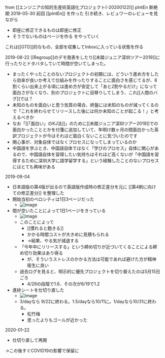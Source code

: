 
from [[エンジニアの知的生産術英語化プロジェクト(-20200122)]]
pIntEn 断絶期
2019-05-30
前回 [[pIntEn]] を作った
引き続き、レビュワーのレビューを見ながら
- 即座に修正できるものは即座に修正
- そうでないものはページを作る
をやっていく

これは[[GTD]]的なもの、全部を収集してInboxに入っている状態を作る

2019-08-22
[[Regroup]]のデモ発表をしたり[[未踏ジュニア深圳ツアー2019]]に行ったりとドタバタしていて時間が空いてしまった。
- まったくやったことのないプロジェクトの初期には、どういう進め方をしたら効率が良いか考えて仕組みを作ったりすることに面白さを感じてるが、8割くらい出来上がる頃には進め方が安定して「あと2割やるだけ」になって面白さがなくなり、別のプロジェクトに目移りしてしまう、これ[[人間のバグ]]では？
- 未知のものを面白いと思う気質の場合、終盤には未知のものが減ってくるので「これを終わらせてリリースした後には何か未知のことが起こる！」と考えるべきか
- なお「[[「面白い」のKJ法]]」のために[[未踏ジュニア深圳ツアー2019]]での面白かったこととかを付箋に追加していて、年明け数ヶ月の間面白かった英訳プロジェクトが今はそれほど面白くないことに気づいたのです
- 関心事が、対象自体ではなくプロセスになってしまっているのか
- 中国語を学ぶとき、中国語自体ではなく「学びのプロセス」自体に関心があるので、中国語自体を習得したい気持ちはそれほど高くないが「中国語を習得するために深圳大学に語学留学する」という経験したことのないプロセスにはとても興味がある

2019-09-04
- 日本語版の第4版が出るので英語版作成時の修正差分を元に [[第4刷に向けての修正差分]] を整理した
- 開始当初のベロシティは1日3ページだった
    - ![image](https://gyazo.com/45fe5c73dc258bf1262d1558be28e86c/thumb/1000)
- 間が空いたことによって1日1ページをきっている
    - ![image](https://gyazo.com/656afd55400a36a506867ce63f5caad5/thumb/1000)
    - このことによって
        - [[慣れると飽きる]]
        - かかる時間コストが大きめに見積もられる
        - →結果、やる気が減退する
    - 「今年中にリリースする」という締め切りが近づいてくることによる締め切り効果はあり得る
        - が、そういうストレスのかかる方法は可能であれば避けた方が精神衛生に良い
    - 過去ログを見ると、明示的に優先プロジェクトを切り替えたのは5月15日ごろ
        - 4/29の段階で1.6、その次が6/19で1.2
- 進捗シートを仕切り直した
    - ![image](https://gyazo.com/a82f62ba98344a26b42d978cc16ee0f0/thumb/1000)
    - 3/dayなら 9/22に終わる。1.5/dayなら10/11に。1/dayなら10/31に終わる。
        - 松竹梅
        - 思ったよりもゴールが近かった

2020-01-22
- 仕切り直して再開

→この後すぐCOVID19の影響で保留に
